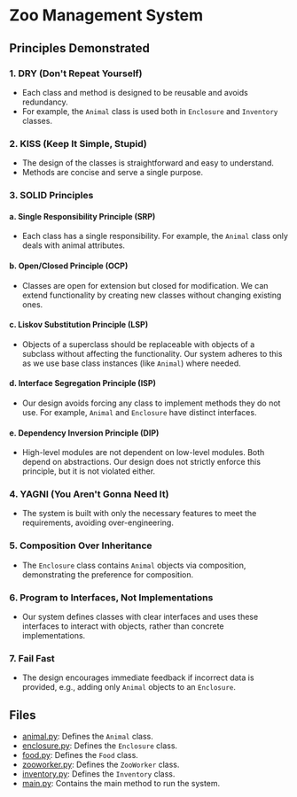 # Zoo Management System

## Principles Demonstrated

### 1. DRY (Don't Repeat Yourself)
- Each class and method is designed to be reusable and avoids redundancy.
- For example, the `Animal` class is used both in `Enclosure` and `Inventory` classes.

### 2. KISS (Keep It Simple, Stupid)
- The design of the classes is straightforward and easy to understand.
- Methods are concise and serve a single purpose.

### 3. SOLID Principles
#### a. Single Responsibility Principle (SRP)
- Each class has a single responsibility. For example, the `Animal` class only deals with animal attributes.
#### b. Open/Closed Principle (OCP)
- Classes are open for extension but closed for modification. We can extend functionality by creating new classes without changing existing ones.
#### c. Liskov Substitution Principle (LSP)
- Objects of a superclass should be replaceable with objects of a subclass without affecting the functionality. Our system adheres to this as we use base class instances (like `Animal`) where needed.
#### d. Interface Segregation Principle (ISP)
- Our design avoids forcing any class to implement methods they do not use. For example, `Animal` and `Enclosure` have distinct interfaces.
#### e. Dependency Inversion Principle (DIP)
- High-level modules are not dependent on low-level modules. Both depend on abstractions. Our design does not strictly enforce this principle, but it is not violated either.

### 4. YAGNI (You Aren't Gonna Need It)
- The system is built with only the necessary features to meet the requirements, avoiding over-engineering.

### 5. Composition Over Inheritance
- The `Enclosure` class contains `Animal` objects via composition, demonstrating the preference for composition.

### 6. Program to Interfaces, Not Implementations
- Our system defines classes with clear interfaces and uses these interfaces to interact with objects, rather than concrete implementations.

### 7. Fail Fast
- The design encourages immediate feedback if incorrect data is provided, e.g., adding only `Animal` objects to an `Enclosure`.

## Files
- [animal.py](animal.py): Defines the `Animal` class.
- [enclosure.py](enclosure.py): Defines the `Enclosure` class.
- [food.py](food.py): Defines the `Food` class.
- [zooworker.py](zooworker.py): Defines the `ZooWorker` class.
- [inventory.py](inventory.py): Defines the `Inventory` class.
- [main.py](main.py): Contains the main method to run the system.
